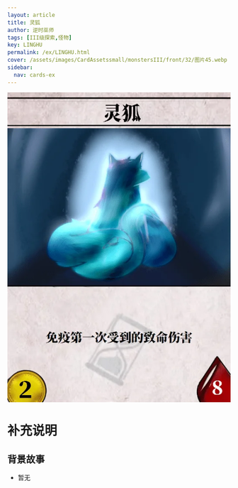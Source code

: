 ```yaml
---
layout: article
title: 灵狐
author: 逆时巫师
tags: [III级探索,怪物]
key: LINGHU
permalink: /ex/LINGHU.html
cover: /assets/images/CardAssetssmall/monstersIII/front/32/图片45.webp
sidebar:
  nav: cards-ex
---
```

![](/assets/images/CardAssets/monstersIII/front/32/图片45.webp)

# 补充说明



## 背景故事
* 暂无